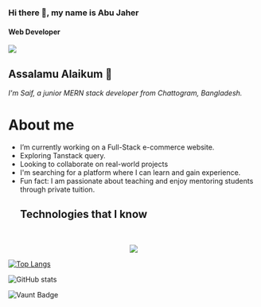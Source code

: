 ### Hi there 👋, my name is Abu Jaher
#### Web Developer
<a>
<img src="https://i.ibb.co.com/m54XMtm/Web-developer.png" />
</a>

## Assalamu Alaikum 👋
*I'm Saif, a junior MERN stack developer from  Chattogram, Bangladesh.*

# About me
- I’m currently working on a Full-Stack e-commerce website.
- Exploring Tanstack query.
- Looking to collaborate on real-world projects
- I'm searching for a platform where I can learn and gain experience.
- Fun fact: I am passionate about teaching and enjoy mentoring students through private tuition.
  ## Technologies that I know
</br>
<p align="center">
  <a href="https://skillicons.dev">
    <img src="https://skillicons.dev/icons?i=html,css,tailwind,js,firebase,git,vercel,netlify,vite,mongodb,expressjs,react,nodejs" />
  </a>

[![Top Langs](https://github-readme-stats.vercel.app/api/top-langs/?username=abujaher5)](https://github.com/anuraghazra/github-readme-stats)

![GitHub stats](https://github-readme-stats.vercel.app/api?username=abujaher5&show_icons=true)  

![Vaunt Badge](https://api.vaunt.dev/v1/github/entities/abujaher5/contributions?format=svg&private=false)  

